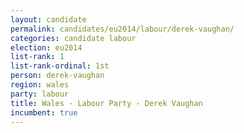 ```yaml
---
layout: candidate
permalink: candidates/eu2014/labour/derek-vaughan/
categories: candidate labour
election: eu2014
list-rank: 1
list-rank-ordinal: 1st
person: derek-vaughan
region: wales
party: labour
title: Wales - Labour Party - Derek Vaughan
incumbent: true
---
```

